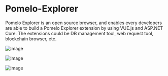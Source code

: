 # Pomelo-Explorer

Pomelo Explorer is an open source browser, and enables every developers are able to build a Pomelo Explorer extension by using VUE.js and ASP.NET Core. The extensions could be DB management tool, web request tool, blockchain browser, etc.

![image](https://user-images.githubusercontent.com/2216750/77243217-9c0d9a80-6c42-11ea-93f8-96e4b80b18f6.png)

![image](https://user-images.githubusercontent.com/2216750/77243195-6d8fbf80-6c42-11ea-8294-4472ed567869.png)

![image](https://user-images.githubusercontent.com/2216750/77423663-b1cdbc00-6e0a-11ea-9a6f-fd97a2b04758.png)
